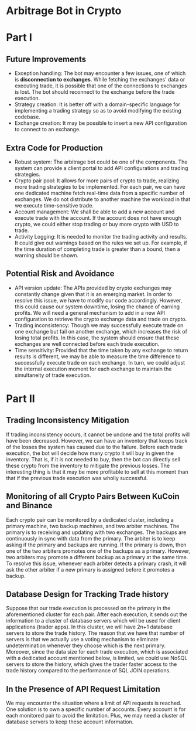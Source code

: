 # Arbitrage Bot in Crypto

# Part I

## Future Improvements
* Exception handling: The bot may encounter a few issues, one of which is **disconnection to exchanges**. While fetching the exchanges' data or executing trade, it is possible that one of the connections to exchanges is lost. The bot should reconnect to the exchange before the trade execution.
* Strategy creation: It is better off with a domain-specific language for implementing a trading strategy so as to avoid modifying the existing codebase.
* Exchange creation: It may be possible to insert a new API configuration to connect to an exchange.

## Extra Code for Production
* Robust system: The arbitrage bot could be one of the components. The system can provide a client portal to add API configurations and trading strategies.
* Crypto pair pool: It allows for more pairs of crypto to trade, realizing more trading strategies to be implemented. For each pair, we can have one dedicated machine fetch real-time data from a specific number of exchanges. We do not distribute to another machine the workload in that we execute time-sensitive trade.
* Account management: We shall be able to add a new account and execute trade with the account. If the account does not have enough crypto, we could either stop trading or buy more crypto with USD to trade.
* Activity Logging: It is needed to monitor the trading activity and results. It could give out warnings based on the rules we set up. For example, if the time duration of completing trade is greater than a bound, then a warning should be shown.

## Potential Risk and Avoidance
* API version update: The APIs provided by crypto exchanges may constantly change given that it is an emerging market. In order to resolve this issue, we have to modify our code accordingly. However, this could cause our system downtime, losing the chance of earning profits. We will need a general mechanism to add in a new API configuration to retrieve the crypto exchange data and trade on crypto.
* Trading inconsistency: Though we may successfully execute trade on one exchange but fail on another exchange, which increases the risk of losing total profits. In this case, the system should ensure that these exchanges are well connected before each trade execution.
* Time sensitivity: Provided that the time taken by any exchange to return results is different, we may be able to measure the time difference to successfully execute trade on each exchange. In turn, we could adjust the internal execution moment for each exchange to maintain the simultaneity of trade execution.

# Part II

## Trading Inconsistency Mitigation
If trading inconsistency occurs, it cannot be undone and the total profits will have been decreased. However, we can have an inventory that keeps track of the losses the system has caused due to the failure. Before each trade execution, the bot will decide how many crypto it will buy in given the inventory. That is, if it is not needed to buy, then the bot can directly sell these crypto from the inventory to mitigate the previous losses. The interesting thing is that it may be more profitable to sell at this moment than that if the previous trade execution was wholly successful.

## Monitoring of all Crypto Pairs Between KuCoin and Binance
Each crypto pair can be monitored by a dedicated cluster, including a primary machine, two backup machines, and two arbiter machines. The primary is to receiving and updating with two exchanges. The backups are continuously in sync with data from the primary. The arbiter is to keep asking if the primary and backups are running. If the primary is down, then one of the two arbiters promotes one of the backups as a primary. However, two arbiters may promote a different backup as a primary at the same time. To resolve this issue, whenever each arbiter detects a primary crash, it will ask the other arbiter if a new primary is assigned before it promotes a backup.

## Database Design for Tracking Trade history
Suppose that our trade execution is processed on the primary in the aforementioned cluster for each pair. After each execution, it sends out the information to a cluster of database servers which will be used for client applications (trader apps). In this cluster, we will have 2n+1 database servers to store the trade history. The reason that we have that number of servers is that we actually use a voting mechanism to eliminate undetermination whenever they choose which is the next primary. Moreover, since the data size for each trade execution, which is associated with a dedicated account mentioned below, is limited, we could use NoSQL servers to store the history, which gives the trader faster access to the trade history compared to the performance of SQL JOIN operations.

## In the Presence of API Request Limitation
We may encounter the situation where a limit of API requests is reached. One solution is to own a specific number of accounts. Every account is for each monitored pair to avoid the limitation. Plus, we may need a cluster of database servers to keep these account information.
